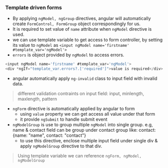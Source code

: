 ### Template driven forms
- By applying `ngModel, ngGroup` directives, angular will automatically create `FormControl, FormGroup` object correspondingly for us.
- It is required to set value of `name` attribute when `ngModel` directive is used.
- we can use template variable to get access to form controller, by setting its value to `ngModel` as `<input ngModel name='firstname' #template_var='ngModel'>`
- `errors`  is object provided by `ngModel` to access errors.
```typescript
<input ngModel name='firstname' #template_var='ngModel'>
<div *ngIf="template_var.errors?.['required']">value is required</div>
```
- angular automatically apply `ng-invalid` class to input field with invalid data.

>different validation contraints on input field: input, minlength, maxlength, pattern
      
- `ngForm` directive is automatically applied by angular to form 
	- using `value` property we can get access all value under that form
	- it provide `ngSubmit` to handle submit event
- `ngModelGroup` is use to group multiple `ngModel` into single group. e.g, name & contact field can be group under contact group like: contact: {name: "name", contact: "contact"}
	- to use this directive, enclose multiple input field under single div & apply `ngModelGroup` directive to that div.


>Using template variable we can reference `ngForm, ngModel, ngModelGroup`


